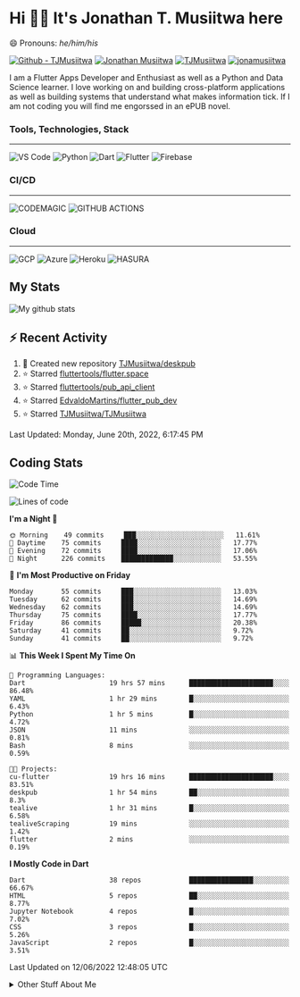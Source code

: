 # Hi 👋🏾 It's Jonathan T. Musiitwa here 

😄 Pronouns: *he/him/his*

[![Github - TJMusiitwa](https://img.shields.io/badge/TJMusiitwa-2ea44f?logo=github)](https://github.com/TJMusiitwa)  [![Jonathan Musiitwa](https://img.shields.io/badge/Jonathan_Musiitwa-blue?logo=linkedin&logoColor=lightblue)](https://www.linkedin.com/in/jonathan-musiitwa-a1107610a/)  [![TJMusiitwa](https://img.shields.io/badge/TJMusiitwa-lightblue?logo=twitter&logoColor=white)](https://twitter.com/TJMusiitwa)
[![jonamusiitwa](https://img.shields.io/badge/jonamusiitwa-white?logo=microsoft-outlook&logoColor=blue)](mailto:jonamusiitwa@outlook.com)




I am a Flutter Apps Developer and Enthusiast as well as a Python and Data Science learner. I love working on and building cross-platform applications as well as building systems that understand what makes information tick. If I am not coding you will find me engorssed in an ePUB novel.

### Tools, Technologies, Stack
<hr>

![VS Code](https://img.shields.io/badge/VS_Code-blue?style=for-the-badge&logo=visual-studio-code) ![Python](https://img.shields.io/badge/Python-lightgrey?style=for-the-badge&logo=python)  ![Dart](https://img.shields.io/badge/Dart-informational?style=for-the-badge&logo=dart) ![Flutter](https://img.shields.io/badge/Flutter-informational?style=for-the-badge&logo=flutter)  ![Firebase](https://img.shields.io/badge/Firebase-yellow?style=for-the-badge&logo=firebase&)
### CI/CD
<hr>

![CODEMAGIC](https://img.shields.io/badge/CODEMAGIC-orange?style=for-the-badge&logo=codemagic&logoColor=white) ![GITHUB ACTIONS](https://img.shields.io/badge/GITHUB_ACTIONS-black?style=for-the-badge&logo=github-actions&logoColor=white)

### Cloud
<hr>

![GCP](https://img.shields.io/badge/Google_Cloud-lightgrey?style=for-the-badge&logo=google-cloud) ![Azure](https://img.shields.io/badge/Microsoft_Azure-lightblue?style=for-the-badge&logo=microsoft-azure) ![Heroku](https://img.shields.io/badge/Heroku-purple?style=for-the-badge&logo=heroku) ![HASURA](https://img.shields.io/badge/HASURA-lightblue?style=for-the-badge&logo=hasura&logoColor=white)

## My Stats

![My github stats](https://github-readme-stats.vercel.app/api?username=TJMusiitwa&show_icons=true&count_private=true&theme=algolia)

## ⚡ Recent Activity
<!--RECENT_ACTIVITY:start-->
1. 📔 Created new repository [TJMusiitwa/deskpub](https://github.com/TJMusiitwa/deskpub)
2. ⭐ Starred [fluttertools/flutter.space](https://github.com/fluttertools/flutter.space)
3. ⭐ Starred [fluttertools/pub_api_client](https://github.com/fluttertools/pub_api_client)
4. ⭐ Starred [EdvaldoMartins/flutter_pub_dev](https://github.com/EdvaldoMartins/flutter_pub_dev)
5. ⭐ Starred [TJMusiitwa/TJMusiitwa](https://github.com/TJMusiitwa/TJMusiitwa)
<!--RECENT_ACTIVITY:end-->

<!--RECENT_ACTIVITY:last_update-->
Last Updated: Monday, June 20th, 2022, 6:17:45 PM
<!--RECENT_ACTIVITY:last_update_end-->

## Coding Stats
<!--START_SECTION:waka-->
![Code Time](http://img.shields.io/badge/Code%20Time-1%2C930%20hrs%2043%20mins-blue)

![Lines of code](https://img.shields.io/badge/From%20Hello%20World%20I%27ve%20Written-5%20Million%20lines%20of%20code-blue)

**I'm a Night 🦉** 

```text
🌞 Morning    49 commits     ███░░░░░░░░░░░░░░░░░░░░░░   11.61% 
🌆 Daytime    75 commits     ████░░░░░░░░░░░░░░░░░░░░░   17.77% 
🌃 Evening    72 commits     ████░░░░░░░░░░░░░░░░░░░░░   17.06% 
🌙 Night      226 commits    █████████████░░░░░░░░░░░░   53.55%

```
📅 **I'm Most Productive on Friday** 

```text
Monday       55 commits     ███░░░░░░░░░░░░░░░░░░░░░░   13.03% 
Tuesday      62 commits     ███░░░░░░░░░░░░░░░░░░░░░░   14.69% 
Wednesday    62 commits     ███░░░░░░░░░░░░░░░░░░░░░░   14.69% 
Thursday     75 commits     ████░░░░░░░░░░░░░░░░░░░░░   17.77% 
Friday       86 commits     █████░░░░░░░░░░░░░░░░░░░░   20.38% 
Saturday     41 commits     ██░░░░░░░░░░░░░░░░░░░░░░░   9.72% 
Sunday       41 commits     ██░░░░░░░░░░░░░░░░░░░░░░░   9.72%

```


📊 **This Week I Spent My Time On** 

```text
💬 Programming Languages: 
Dart                     19 hrs 57 mins      █████████████████████░░░░   86.48% 
YAML                     1 hr 29 mins        █░░░░░░░░░░░░░░░░░░░░░░░░   6.43% 
Python                   1 hr 5 mins         █░░░░░░░░░░░░░░░░░░░░░░░░   4.72% 
JSON                     11 mins             ░░░░░░░░░░░░░░░░░░░░░░░░░   0.81% 
Bash                     8 mins              ░░░░░░░░░░░░░░░░░░░░░░░░░   0.59%

🐱‍💻 Projects: 
cu-flutter               19 hrs 16 mins      █████████████████████░░░░   83.51% 
deskpub                  1 hr 54 mins        ██░░░░░░░░░░░░░░░░░░░░░░░   8.3% 
tealive                  1 hr 31 mins        █░░░░░░░░░░░░░░░░░░░░░░░░   6.58% 
tealiveScraping          19 mins             ░░░░░░░░░░░░░░░░░░░░░░░░░   1.42% 
flutter                  2 mins              ░░░░░░░░░░░░░░░░░░░░░░░░░   0.19%

```

**I Mostly Code in Dart** 

```text
Dart                     38 repos            ████████████████░░░░░░░░░   66.67% 
HTML                     5 repos             ██░░░░░░░░░░░░░░░░░░░░░░░   8.77% 
Jupyter Notebook         4 repos             █░░░░░░░░░░░░░░░░░░░░░░░░   7.02% 
CSS                      3 repos             █░░░░░░░░░░░░░░░░░░░░░░░░   5.26% 
JavaScript               2 repos             █░░░░░░░░░░░░░░░░░░░░░░░░   3.51%

```



 Last Updated on 12/06/2022 12:48:05 UTC
<!--END_SECTION:waka-->

<details>
  <summary>Other Stuff About Me</summary>
  
- Preference for e-books over physical books.
  
 - While Coding, Listening Music and developing useful code. ⭐️
  
  - Reading Novels, Action and Adventure, Autobiography & Biography, Comics, Detective and Mystery, Fantasy, Romance, Sci-Fi...pretty much if you know my novel genres, you already know all my movie and tv genres as well. 😉
  
  - I have a surprising affinity for musical artisits whose names start with the letter '**J**'.
  - A big Formula 1 🏎 fan...a great need for speed. Go Team **MercedesAMG**
 </details>
